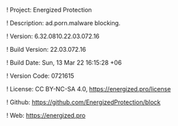 ! Project: Energized Protection

! Description: ad.porn.malware blocking.

! Version: 6.32.0810.22.03.072.16

! Build Version: 22.03.072.16

! Build Date: Sun, 13 Mar 22 16:15:28 +06

! Version Code: 0721615

! License: CC BY-NC-SA 4.0, https://energized.pro/license

! Github: https://github.com/EnergizedProtection/block

! Web: https://energized.pro
